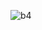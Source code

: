 ![b4](https://user-images.githubusercontent.com/118846944/207393094-15684414-f69c-4ad0-9f5a-fcfbbba6887f.jpg)
